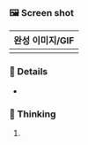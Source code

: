 ### 🖼️ Screen shot

| 완성 이미지/GIF |
| :-------------: |
| <img src='' />  |

### 📝 Details

-

### 💬 Thinking

1.

